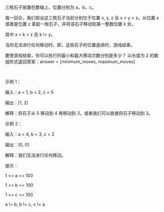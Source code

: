 三枚石子放置在数轴上，位置分别为 a，b，c。

每一回合，我们假设这三枚石子当前分别位于位置 x, y, z 且 x < y < z。从位置 x 或者是位置 z 拿起一枚石子，并将该石子移动到某一整数位置 k 处，

其中 x < k < z 且 k != y。

当你无法进行任何移动时，即，这些石子的位置连续时，游戏结束。

要使游戏结束，你可以执行的最小和最大移动次数分别是多少？ 以长度为 2 的数组形式返回答案：answer = [minimum_moves, maximum_moves]

 

示例 1：

输入：a = 1, b = 2, c = 5

输出：[1, 2]

解释：将石子从 5 移动到 4 再移动到 3，或者我们可以直接将石子移动到 3。

示例 2：

输入：a = 4, b = 3, c = 2

输出：[0, 0]

解释：我们无法进行任何移动。
 

提示：

1 <= a <= 100

1 <= b <= 100

1 <= c <= 100

a != b, b != c, c != a
